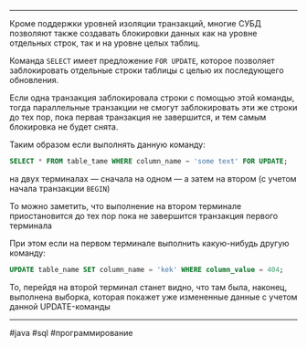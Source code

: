 ***
Кроме поддержки уровней изоляции транзакций, многие СУБД позволяют также создавать блокировки данных как на уровне отдельных строк, так и на уровне целых таблиц.

Команда `SELECT` имеет предложение `FOR UPDATE`, которое позволяет заблокировать отдельные строки таблицы с целью их последующего обновления.

Если одна транзакция заблокировала строки с помощью этой команды, тогда параллельные транзакции не смогут заблокировать эти же строки до тех пор, пока первая транзакция не завершится, и тем самым блокировка не будет снята.

Таким образом если выполнять данную команду:

```sql
SELECT * FROM table_tame WHERE column_name ~ 'some text' FOR UPDATE;
```

на двух терминалах — сначала на одном — а затем на втором (с учетом начала транзакции `BEGIN`)

То можно заметить, что выполнение на втором терминале приостановится до тех пор пока не завершится транзакция первого терминала

При этом если на первом терминале выполнить какую-нибудь другую команду:

```sql
UPDATE table_name SET column_name = 'kek' WHERE column_value = 404;
```

То, перейдя на второй терминал станет видно, что там была, наконец, выполнена выборка, которая покажет уже измененные данные с учетом данной UPDATE-команды
***
#java #sql #программирование 
